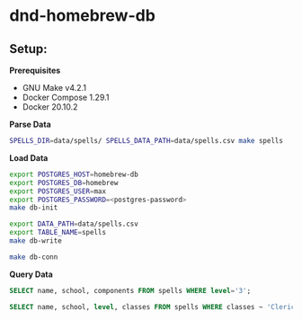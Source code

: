 # dnd-homebrew-db

## Setup:

**Prerequisites**

- GNU Make v4.2.1
- Docker Compose 1.29.1
- Docker 20.10.2

**Parse Data**

```bash
SPELLS_DIR=data/spells/ SPELLS_DATA_PATH=data/spells.csv make spells
```

**Load Data**

```bash
export POSTGRES_HOST=homebrew-db
export POSTGRES_DB=homebrew
export POSTGRES_USER=max
export POSTGRES_PASSWORD=<postgres-password>
make db-init

export DATA_PATH=data/spells.csv
export TABLE_NAME=spells
make db-write

make db-conn
```

**Query Data**

```sql
SELECT name, school, components FROM spells WHERE level='3';

SELECT name, school, level, classes FROM spells WHERE classes ~ 'Cleric' AND range = 'Touch';
```